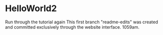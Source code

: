 # HelloWorld2
Run through the tutorial again
This first branch "readme-edits" was created and committed exclusively through the website interface.
1059am.
